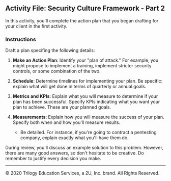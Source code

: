 ## Activity File: Security Culture Framework - Part 2

In this activity, you'll complete the action plan that you began drafting for your client in the first activity.

### Instructions

Draft a plan specifing the following details:

1. **Make an Action Plan**: Identify your "plan of attack." For example, you might propose to implement a training, implement stricter security controls, or some combination of the two. 

2. **Schedule**: Determine timelines for implementing your plan. Be specific: explain what will get done in terms of quarterly or annual goals.

3. **Metrics and KPIs**: Explain what you will measure to determine if your plan has been successful. Specify KPIs indicating what you want your plan to achieve. These are your planned goals.

4. **Measurements**: Explain how you will measure the success of your plan. Specify both when and how you'll measure results. 
    - Be detailed. For instance, if you're going to contract a pentesting company, explain exactly what you'll have them do.

During review, you'll discuss an example solution to this problem. However, there are many good answers, so don't hesitate to be creative. Do remember to justify every decision you make. 

--- 
© 2020 Trilogy Education Services, a 2U, Inc. brand. All Rights Reserved.
